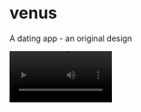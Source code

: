 # venus

A dating app - an original design

<video src='https://github.com/bryantwilliam/venus/raw/master/XRecorder_Edited_26092023_223446.mp4' width=180/>
